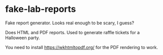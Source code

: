# fake-lab-reports
Fake report generator. Looks real enough to be scary, I guess?

Does HTML and PDF reports. Used to generate raffle tickets for a Halloween party.

You need to install https://wkhtmltopdf.org/ for the PDF rendering to work.
